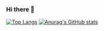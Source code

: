 ### Hi there 👋

<!--
**mmga/mmga** is a ✨ _special_ ✨ repository because its `README.md` (this file) appears on your GitHub profile.

Here are some ideas to get you started:

- 🔭 I’m currently working on ...
- 🌱 I’m currently learning ...
- 👯 I’m looking to collaborate on ...
- 🤔 I’m looking for help with ...
- 💬 Ask me about ...
- 📫 How to reach me: ...
- 😄 Pronouns: ...
- ⚡ Fun fact: ...
-->
[![Top Langs](https://github-readme-stats.vercel.app/api/top-langs/?username=mmga)](https://github.com/mmga/github-readme-stats)
[![Anurag's GitHub stats](https://github-readme-stats.vercel.app/api?username=mmga)](https://github.com/mmga/github-readme-stats)
